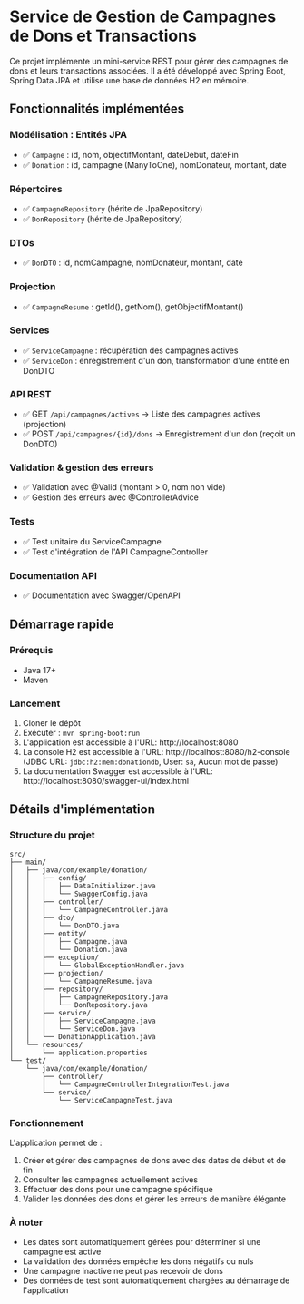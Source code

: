 # Service de Gestion de Campagnes de Dons et Transactions

Ce projet implémente un mini-service REST pour gérer des campagnes de dons et leurs transactions associées. Il a été développé avec Spring Boot, Spring Data JPA et utilise une base de données H2 en mémoire.

## Fonctionnalités implémentées

### Modélisation : Entités JPA
- ✅ `Campagne` : id, nom, objectifMontant, dateDebut, dateFin
- ✅ `Donation` : id, campagne (ManyToOne), nomDonateur, montant, date

### Répertoires
- ✅ `CampagneRepository` (hérite de JpaRepository)
- ✅ `DonRepository` (hérite de JpaRepository)

### DTOs
- ✅ `DonDTO` : id, nomCampagne, nomDonateur, montant, date

### Projection
- ✅ `CampagneResume` : getId(), getNom(), getObjectifMontant()

### Services
- ✅ `ServiceCampagne` : récupération des campagnes actives
- ✅ `ServiceDon` : enregistrement d'un don, transformation d'une entité en DonDTO

### API REST
- ✅ GET `/api/campagnes/actives` → Liste des campagnes actives (projection)
- ✅ POST `/api/campagnes/{id}/dons` → Enregistrement d'un don (reçoit un DonDTO)

### Validation & gestion des erreurs
- ✅ Validation avec @Valid (montant > 0, nom non vide)
- ✅ Gestion des erreurs avec @ControllerAdvice

### Tests
- ✅ Test unitaire du ServiceCampagne
- ✅ Test d'intégration de l'API CampagneController

### Documentation API
- ✅ Documentation avec Swagger/OpenAPI

## Démarrage rapide

### Prérequis
- Java 17+
- Maven

### Lancement
1. Cloner le dépôt
2. Exécuter : `mvn spring-boot:run`
3. L'application est accessible à l'URL: http://localhost:8080
4. La console H2 est accessible à l'URL: http://localhost:8080/h2-console (JDBC URL: `jdbc:h2:mem:donationdb`, User: `sa`, Aucun mot de passe)
5. La documentation Swagger est accessible à l'URL: http://localhost:8080/swagger-ui/index.html

## Détails d'implémentation

### Structure du projet
```
src/
├── main/
│   ├── java/com/example/donation/
│   │   ├── config/
│   │   │   ├── DataInitializer.java
│   │   │   └── SwaggerConfig.java
│   │   ├── controller/
│   │   │   └── CampagneController.java
│   │   ├── dto/
│   │   │   └── DonDTO.java
│   │   ├── entity/
│   │   │   ├── Campagne.java
│   │   │   └── Donation.java
│   │   ├── exception/
│   │   │   └── GlobalExceptionHandler.java
│   │   ├── projection/
│   │   │   └── CampagneResume.java
│   │   ├── repository/
│   │   │   ├── CampagneRepository.java
│   │   │   └── DonRepository.java
│   │   ├── service/
│   │   │   ├── ServiceCampagne.java
│   │   │   └── ServiceDon.java
│   │   └── DonationApplication.java
│   └── resources/
│       └── application.properties
└── test/
    └── java/com/example/donation/
        ├── controller/
        │   └── CampagneControllerIntegrationTest.java
        └── service/
            └── ServiceCampagneTest.java
```

### Fonctionnement

L'application permet de :
1. Créer et gérer des campagnes de dons avec des dates de début et de fin
2. Consulter les campagnes actuellement actives
3. Effectuer des dons pour une campagne spécifique
4. Valider les données des dons et gérer les erreurs de manière élégante

### À noter

- Les dates sont automatiquement gérées pour déterminer si une campagne est active
- La validation des données empêche les dons négatifs ou nuls
- Une campagne inactive ne peut pas recevoir de dons
- Des données de test sont automatiquement chargées au démarrage de l'application
